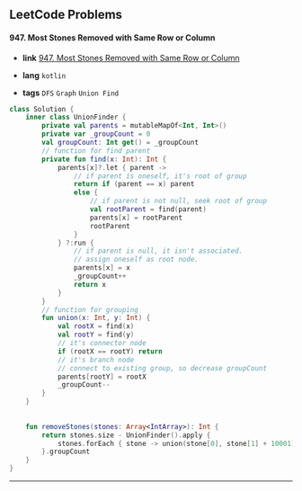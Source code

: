 ## LeetCode Problems



#### 947. Most Stones Removed with Same Row or Column

- **link**  [947. Most Stones Removed with Same Row or Column](https://leetcode.com/problems/most-stones-removed-with-same-row-or-column/)

- **lang**  `kotlin` 
- **tags** `DFS` `Graph` `Union Find`

```kotlin
class Solution {
    inner class UnionFinder {
        private val parents = mutableMapOf<Int, Int>()
        private var _groupCount = 0
        val groupCount: Int get() = _groupCount
        // function for find parent
        private fun find(x: Int): Int {
            parents[x]?.let { parent ->
                // if parent is oneself, it's root of group
                return if (parent == x) parent
                else {
                    // if parent is not null, seek root of group
                    val rootParent = find(parent)
                    parents[x] = rootParent
                    rootParent
                }
            } ?:run {
                // if parent is null, it isn't associated.
                // assign oneself as root node.
                parents[x] = x
                _groupCount++
                return x
            }
        }
        // function for grouping
        fun union(x: Int, y: Int) {
            val rootX = find(x)
            val rootY = find(y)
            // it's connector node
            if (rootX == rootY) return
            // it's branch node
            // connect to existing group, so decrease groupCount
            parents[rootY] = rootX
            _groupCount--
        }
    }
    
    
    fun removeStones(stones: Array<IntArray>): Int {
        return stones.size - UnionFinder().apply {
            stones.forEach { stone -> union(stone[0], stone[1] + 10001) }
        }.groupCount
    }
}
```

---

